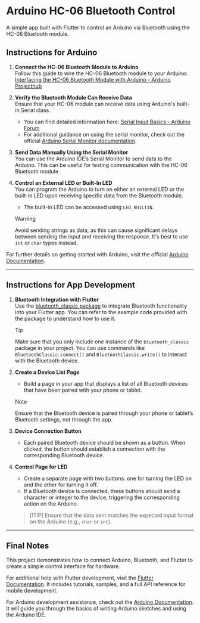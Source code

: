 <!-- # arduinohc06

A simple app made with flutter to control an arduino via Bluetooth

## Instructions for arduino:
+ Connect HC-06 Bluetooth module
    - Webpage on how to do this: [Arduino Projecthub](https://projecthub.arduino.cc/RucksikaaR/interfacing-the-hc-06-bluetooth-module-with-arduino-94aabd)

+ Check that the module can receive data using Arduino's build in Serial class
    - Information on that can be found here: [Arduino forum](https://forum.arduino.cc/t/serial-input-basics-updated/382007/2)
    - You can use the serial monitor to send data manually. [Arduino documentation](https://docs.arduino.cc/software/ide-v2/tutorials/ide-v2-serial-monitor/)

+ Send data manually using the serial monitor

+ Make an external LED or the built in one turn on upon receiving specific data.    
    - the built in LED can be accessed using `LED_BUILTIN`

> [!WARNING]
> Do not send strings as data or there will be a huge delay between when you send the input and when something happens. Use `int` or `char` instead.
        
For information on getting started with Arduino development, please reference their documentation: [arduino docs](https://docs.arduino.cc/learn/starting-guide/getting-started-arduino/).


## Instructions for app development:
For implementing Bluetooth with Flutter, use this package: [pub.dev](https://pub.dev/packages/bluetooth_classic). 
Use the example code to understand how the package works.

> [!TIP]
> Make sure you only have one instance of this package in your code. Then you can use commands like `BluetoothClassic.connect()` and `BluetoothClassic.write()`

+ Make a page that will contain a list of all bluetooth devices that have been paired to your phone or tablet.

> [!NOTE]
> You will have to pair the bluetooth device to your phone or tablet in your devices bluetooth settings, not the app.

+ All these items should be buttons, so when you click on one make it connect to the device.
+ In a separate page, make two buttons, one for turning on the light, and one for turning off.
+ If a device is connected, make the buttons write a character or int to that bluetooth device

> [!TIP]
>make sure these inputs are the same ones that are expected in the Arduino's code.

## Final notes

This project is an example for how to connect Arduino, Bluetooth, and Flutter

For help getting started with Flutter development, view the
[online documentation](https://docs.flutter.dev), which offers tutorials,
samples, guidance on mobile development, and a full API reference.

For help with Arduino development, refer to their documentation [Arduino docs](https://docs.arduino.cc/learn/starting-guide/getting-started-arduino/). 
This will help you get started with sketches and all the basics of developing with their Arduino IDE. -->

# Arduino HC-06 Bluetooth Control

A simple app built with Flutter to control an Arduino via Bluetooth using the HC-06 Bluetooth module.

## Instructions for Arduino

1. **Connect the HC-06 Bluetooth Module to Arduino**  
   Follow this guide to wire the HC-06 Bluetooth module to your Arduino:  
   [Interfacing the HC-06 Bluetooth Module with Arduino - Arduino Projecthub](https://projecthub.arduino.cc/RucksikaaR/interfacing-the-hc-06-bluetooth-module-with-arduino-94aabd)

2. **Verify the Bluetooth Module Can Receive Data**  
   Ensure that your HC-06 module can receive data using Arduino's built-in Serial class.  
   - You can find detailed information here: [Serial Input Basics - Arduino Forum](https://forum.arduino.cc/t/serial-input-basics-updated/382007/2)
   - For additional guidance on using the serial monitor, check out the official [Arduino Serial Monitor documentation](https://docs.arduino.cc/software/ide-v2/tutorials/ide-v2-serial-monitor/).

3. **Send Data Manually Using the Serial Monitor**  
   You can use the Arduino IDE’s Serial Monitor to send data to the Arduino. This can be useful for testing communication with the HC-06 Bluetooth module.

4. **Control an External LED or Built-In LED**  
   You can program the Arduino to turn on either an external LED or the built-in LED upon receiving specific data from the Bluetooth module.  
   - The built-in LED can be accessed using `LED_BUILTIN`.

   > [!WARNING] 
   > Avoid sending strings as data, as this can cause significant delays between sending the input and receiving the response. It's best to use `int` or `char` types instead.

For further details on getting started with Arduino, visit the official [Arduino Documentation](https://docs.arduino.cc/learn/starting-guide/getting-started-arduino/).

---

## Instructions for App Development

1. **Bluetooth Integration with Flutter**  
   Use the [bluetooth_classic package](https://pub.dev/packages/bluetooth_classic) to integrate Bluetooth functionality into your Flutter app. You can refer to the example code provided with the package to understand how to use it.

   > [!TIP] 
   > Make sure that you only include one instance of the `bluetooth_classic` package in your project. You can use commands like `BluetoothClassic.connect()` and `BluetoothClassic.write()` to interact with the Bluetooth device.

2. **Create a Device List Page**  
   - Build a page in your app that displays a list of all Bluetooth devices that have been paired with your phone or tablet.
   
   > [!NOTE] 
   > Ensure that the Bluetooth device is paired through your phone or tablet’s Bluetooth settings, not through the app.

3. **Device Connection Button**  
   - Each paired Bluetooth device should be shown as a button. When clicked, the button should establish a connection with the corresponding Bluetooth device.

4. **Control Page for LED**  
   - Create a separate page with two buttons: one for turning the LED on and the other for turning it off.
   - If a Bluetooth device is connected, these buttons should send a character or integer to the device, triggering the corresponding action on the Arduino.

   >  [!TIP]
   > Ensure that the data sent matches the expected input format on the Arduino (e.g., `char` or `int`).

---

## Final Notes

This project demonstrates how to connect Arduino, Bluetooth, and Flutter to create a simple control interface for hardware.

For additional help with Flutter development, visit the [Flutter Documentation](https://docs.flutter.dev). It includes tutorials, samples, and a full API reference for mobile development.

For Arduino development assistance, check out the [Arduino Documentation](https://docs.arduino.cc/learn/starting-guide/getting-started-arduino/). It will guide you through the basics of writing Arduino sketches and using the Arduino IDE.

